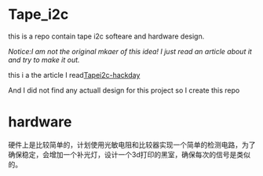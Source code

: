 # Tape_i2c
this is a repo contain tape i2c softeare and hardware design.

*Notice:I am not the original mkaer of this idea! I just read an article about it and try to make it out.*

this i a the article I read[Tapei2c-hackday](https://hackaday.com/2021/05/03/i2c-paper-tape-reader-is-not-what-you-think/)

And I did not find any actuall design for this project so I create this repo

# hardware

硬件上是比较简单的，计划使用光敏电阻和比较器实现一个简单的检测电路，为了确保稳定，会增加一个补光灯，设计一个3d打印的黑室，确保每次的信号是类似的。




